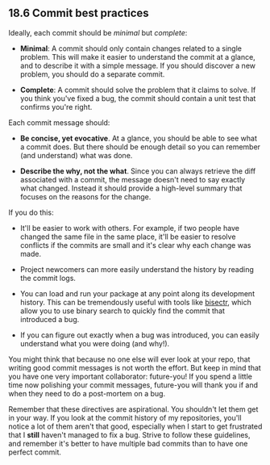 ## 18.6 Commit best practices 

Ideally, each commit should be _minimal_ but _complete_:

* __Minimal__: A commit should only contain changes related to a single
  problem. This will make it easier to understand the commit at a glance, and to 
  describe it with a simple message. If you should discover a new problem, you 
  should do a separate commit.

* __Complete__: A commit should solve the problem that it claims to solve.
  If you think you've fixed a bug, the commit should contain a unit test
  that confirms you're right.

Each commit message should:

* __Be concise, yet evocative__. At a glance, you should be able to see 
  what a commit does. But there should be enough detail so you can remember
  (and understand) what was done.

* __Describe the why, not the what__. Since you can always retrieve the diff 
  associated with a commit, the message doesn't need to say exactly what 
  changed. Instead it should provide a high-level summary that focuses on the 
  reasons for the change.

If you do this:

* It'll be easier to work with others. For example, if two people have changed 
  the same file in the same place, it'll be easier to resolve conflicts if the 
  commits are small and it's clear why each change was made.
  
* Project newcomers can more easily understand the history by reading the commit 
  logs.
  
* You can load and run your package at any point along its development history. 
  This can be tremendously useful with tools like
  [bisectr](https://github.com/wch/bisectr), which allow you to use binary
  search to quickly find the commit that introduced a bug.

* If you can figure out exactly when a bug was introduced, you can easily 
  understand what you were doing (and why!).

You might think that because no one else will ever look at your repo, that writing good commit messages is not worth the effort. But keep in mind that you have one very important collaborator: future-you! If you spend a little time now polishing your commit messages, future-you will thank you if and when they need to do a post-mortem on a bug. 

Remember that these directives are aspirational. You shouldn't let them get in your way. If you look at the commit history of my repositories, you'll notice a lot of them aren't that good, especially when I start to get frustrated that I __still__ haven't managed to fix a bug. Strive to follow these guidelines, and remember it's better to have multiple bad commits than to have one perfect commit.
